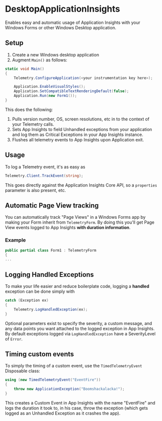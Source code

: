 # DesktopApplicationInsights
Enables easy and automatic usage of Application Insights with your Windows Forms or other Windows Desktop application.
## Setup
1. Create a new Windows desktop application
2. Augment `Main()` as follows:
```csharp
static void Main()
{
    Telemetry.ConfigureApplication(<your instrumentation key here>);

    Application.EnableVisualStyles();
    Application.SetCompatibleTextRenderingDefault(false);
    Application.Run(new Form1());
}
```

This does the following: 

1. Pulls version number, OS, screen resolutions, etc in to the context of your Telemetry calls.
2. Sets App Insights to field Unhandled exceptions from your application and log them as Critical Exceptions in your App Insights instance.
3. Flushes all telemetry events to App Insights upon Application exit.

## Usage
To log a Telemetry event, it's as easy as
```csharp
Telemetry.Client.TrackEvent(string);
```
This goes directly against the Application Insights Core API, so a `properties` parameter is also present, etc.

## Automatic Page View tracking
You can automatically track "Page Views" in a Windows Forms app by making your Form inherit from `TelemetryForm`. By doing this you'll get Page View events logged to App Insights **with duration information**.
### Example
```csharp
public partial class Form1 : TelemetryForm
{
...
```

## Logging Handled Exceptions
To make your life easier and reduce boilerplate code, logging a **handled** exception can be done simply with
```csharp
catch (Exception ex)
{
    Telemetry.LogHandledException(ex);
}
```
Optional parameters exist to specify the severity, a custom message, and any data points you want attached to the logged exception in App Insights. By default exceptions logged via `LogHandledException` have a SeverityLevel of `Error`.

## Timing custom events
To simply the timing of a custom event, use the `TimedTelemetryEvent` Disposable class:
```csharp
using (new TimedTelemetryEvent("EventFire"))
{
    throw new ApplicationException("Boomshackalacka!");
}
```
This creates a Custom Event in App Insights with the name "EventFire" and logs the duration it took to, in his case, throw the exception (which gets logged as an Unhandled Exception as it crashes the app).
